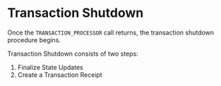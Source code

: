 # Transaction Shutdown

Once the `TRANSACTION_PROCESSOR` call returns, the transaction shutdown procedure begins.

Transaction Shutdown consists of two steps:
1. Finalize State Updates
2. Create a Transaction Receipt

